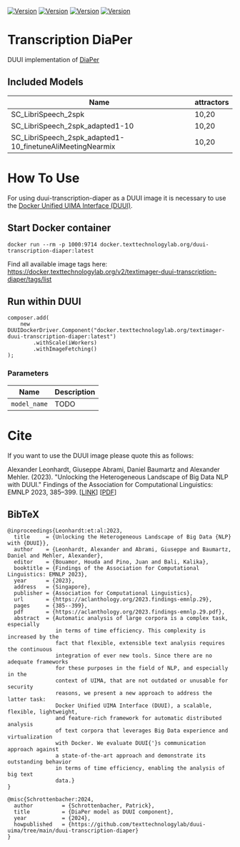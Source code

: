 [![Version](https://img.shields.io/static/v1?label=duui-transcription-diaper&message=0.1&color=blue)](https://docker.texttechnologylab.org/v2/duui-transcription-diaper/tags/list)
[![Version](https://img.shields.io/static/v1?label=Python&message=3.7&color=green)]()
[![Version](https://img.shields.io/static/v1?label=Transformers&message=4.30.0&color=yellow)]()
[![Version](https://img.shields.io/static/v1?label=Torch&message=1.11.0&color=red)]()

# Transcription DiaPer

DUUI implementation of [DiaPer](https://github.com/BUTSpeechFIT/DiaPer)

## Included Models

| Name                                    | attractors |
| --------------------------------------- | -----------|
| SC_LibriSpeech_2spk | 10,20 |
| SC_LibriSpeech_2spk_adapted1-10 | 10,20 |
| SC_LibriSpeech_2spk_adapted1-10_finetuneAliMeetingNearmix |10,20  |


# How To Use

For using duui-transcription-diaper as a DUUI image it is necessary to use the [Docker Unified UIMA Interface (DUUI)](https://github.com/texttechnologylab/DockerUnifiedUIMAInterface).

## Start Docker container

```
docker run --rm -p 1000:9714 docker.texttechnologylab.org/duui-transcription-diaper:latest
```

Find all available image tags here: https://docker.texttechnologylab.org/v2/textimager-duui-transcription-diaper/tags/list

## Run within DUUI

```
composer.add(
    new DUUIDockerDriver.Component("docker.texttechnologylab.org/textimager-duui-transcription-diaper:latest")
        .withScale(iWorkers)
        .withImageFetching()
);
```

### Parameters

| Name | Description |
| ---- | ----------- |
| `model_name` | TODO |

# Cite

If you want to use the DUUI image please quote this as follows:

Alexander Leonhardt, Giuseppe Abrami, Daniel Baumartz and Alexander Mehler. (2023). "Unlocking the Heterogeneous Landscape of Big Data NLP with DUUI." Findings of the Association for Computational Linguistics: EMNLP 2023, 385–399. [[LINK](https://aclanthology.org/2023.findings-emnlp.29)] [[PDF](https://aclanthology.org/2023.findings-emnlp.29.pdf)] 

## BibTeX

```
@inproceedings{Leonhardt:et:al:2023,
  title     = {Unlocking the Heterogeneous Landscape of Big Data {NLP} with {DUUI}},
  author    = {Leonhardt, Alexander and Abrami, Giuseppe and Baumartz, Daniel and Mehler, Alexander},
  editor    = {Bouamor, Houda and Pino, Juan and Bali, Kalika},
  booktitle = {Findings of the Association for Computational Linguistics: EMNLP 2023},
  year      = {2023},
  address   = {Singapore},
  publisher = {Association for Computational Linguistics},
  url       = {https://aclanthology.org/2023.findings-emnlp.29},
  pages     = {385--399},
  pdf       = {https://aclanthology.org/2023.findings-emnlp.29.pdf},
  abstract  = {Automatic analysis of large corpora is a complex task, especially
               in terms of time efficiency. This complexity is increased by the
               fact that flexible, extensible text analysis requires the continuous
               integration of ever new tools. Since there are no adequate frameworks
               for these purposes in the field of NLP, and especially in the
               context of UIMA, that are not outdated or unusable for security
               reasons, we present a new approach to address the latter task:
               Docker Unified UIMA Interface (DUUI), a scalable, flexible, lightweight,
               and feature-rich framework for automatic distributed analysis
               of text corpora that leverages Big Data experience and virtualization
               with Docker. We evaluate DUUI{'}s communication approach against
               a state-of-the-art approach and demonstrate its outstanding behavior
               in terms of time efficiency, enabling the analysis of big text
               data.}
}

@misc{Schrottenbacher:2024,
  author         = {Schrottenbacher, Patrick},
  title          = {DiaPer model as DUUI component},
  year           = {2024},
  howpublished   = {https://github.com/texttechnologylab/duui-uima/tree/main/duui-transcription-diaper}
}

```


